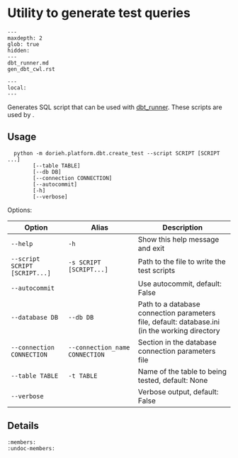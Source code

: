 Utility to generate test queries
================================

```{toctree}
---
maxdepth: 2
glob: true
hidden: 
---
dbt_runner.md
gen_dbt_cwl.rst
```

```{contents}
---
local:
---
```

Generates SQL script that can be used with [dbt_runner](dbt_runner). 
These scripts are used by [](gen_dbt_cwl.rst).


Usage
-----

      python -m dorieh.platform.dbt.create_test --script SCRIPT [SCRIPT ...]
            [--table TABLE]
            [--db DB]
            [--connection CONNECTION]
            [--autocommit]
            [-h]
            [--verbose]

Options:
                                                                                                          
| Option                        | Alias                          | Description                                                                                    |
|-------------------------------|--------------------------------|------------------------------------------------------------------------------------------------|
| `--help`                      | `-h`                           | Show this help message and exit                                                                |
| `--script SCRIPT [SCRIPT...]` | `-s SCRIPT [SCRIPT...]`        | Path to the file to write the test scripts                                                     |
| `--autocommit`                |                                | Use autocommit, default: False                                                                 |
| `--database DB`               | `--db DB`                      | Path to a database connection parameters file, default: database.ini (in the working directory |
| `--connection CONNECTION`     | `--connection_name CONNECTION` | Section in the database connection parameters file                                             |
| `--table TABLE`               | `-t TABLE`                     | Name of the table to being tested, default: None                                               |
| `--verbose`                   |                                | Verbose output, default: False                                                                 |



Details
-------
 
```{automodule}  dorieh.platform.dbt.create_test
:members:
:undoc-members:
```

